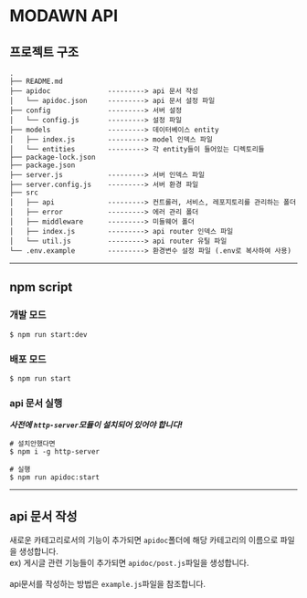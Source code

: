 # MODAWN API

## 프로젝트 구조
```
.
├── README.md
├── apidoc              ---------> api 문서 작성
│   └── apidoc.json     ---------> api 문서 설정 파일
├── config              ---------> 서버 설정
│   └── config.js       ---------> 설정 파일
├── models              ---------> 데이터베이스 entity
│   ├── index.js        ---------> model 인덱스 파일
│   └── entities        ---------> 각 entity들이 들어있는 디렉토리들
├── package-lock.json
├── package.json
├── server.js           ---------> 서버 인덱스 파일
├── server.config.js    ---------> 서버 환경 파일
├── src
│   ├── api             ---------> 컨트롤러, 서비스, 레포지토리를 관리하는 폴더
│   ├── error           ---------> 에러 관리 폴더
│   ├── middleware      ---------> 미들웨어 폴더
│   ├── index.js        ---------> api router 인덱스 파일
│   └── util.js         ---------> api router 유틸 파일
└── .env.example        ---------> 환경변수 설정 파일 (.env로 복사하여 사용)
```

---

## npm script
### 개발 모드
```shell
$ npm run start:dev
```

### 배포 모드
```shell
$ npm run start
```

### api 문서 실행
<i><b>사전에 `http-server`모듈이 설치되어 있어야 합니다!</b></i>
```shell
# 설치안했다면
$ npm i -g http-server

# 실행
$ npm run apidoc:start
```

---

## api 문서 작성
새로운 카테고리로서의 기능이 추가되면 `apidoc`폴더에 해당 카테고리의 이름으로 파일을 생성합니다.  
ex) 게시글 관련 기능들이 추가되면 `apidoc/post.js`파일을 생성합니다.
</br>
</br>
api문서를 작성하는 방법은 `example.js`파일을 참조합니다.
